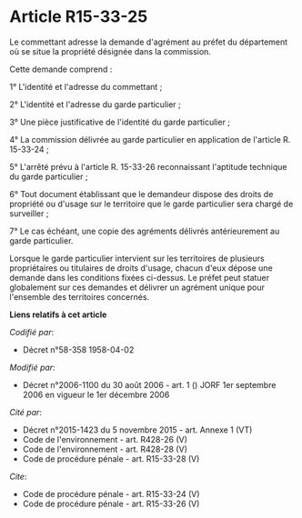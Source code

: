 # Article R15-33-25

Le commettant adresse la demande d'agrément au préfet du département où se situe la propriété désignée dans la commission. 

Cette demande comprend : 

1° L'identité et l'adresse du commettant ; 

2° L'identité et l'adresse du garde particulier ; 

3° Une pièce justificative de l'identité du garde particulier ; 

4° La commission délivrée au garde particulier en application de l'article R. 15-33-24 ; 

5° L'arrêté prévu à l'article R. 15-33-26 reconnaissant l'aptitude technique du garde particulier ; 

6° Tout document établissant que le demandeur dispose des droits de propriété ou d'usage sur le territoire que le garde
particulier sera chargé de surveiller ; 

7° Le cas échéant, une copie des agréments délivrés antérieurement au garde particulier. 

Lorsque le garde particulier intervient sur les territoires de plusieurs propriétaires ou titulaires de droits d'usage,
chacun d'eux dépose une demande dans les conditions fixées ci-dessus. Le préfet peut statuer globalement sur ces demandes et
délivrer un agrément unique pour l'ensemble des territoires concernés.

**Liens relatifs à cet article**

_Codifié par_:

  - Décret n°58-358 1958-04-02

_Modifié par_:

  - Décret n°2006-1100 du 30 août 2006 - art. 1 () JORF 1er septembre 2006 en vigueur le 1er décembre 2006

_Cité par_:

  - Décret n°2015-1423 du 5 novembre 2015 - art. Annexe 1 (VT)
  - Code de l'environnement - art. R428-26 (V)
  - Code de l'environnement - art. R428-28 (V)
  - Code de procédure pénale - art. R15-33-28 (V)

_Cite_:

  - Code de procédure pénale - art. R15-33-24 (V)
  - Code de procédure pénale - art. R15-33-26 (V)
